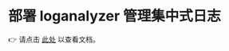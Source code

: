 # 部署 loganalyzer 管理集中式日志
👉 请点击 [此处](https://github.com/Alberthua-Perl/sc-col/tree/master/deploy-rsyslog-viewer) 以查看文档。
